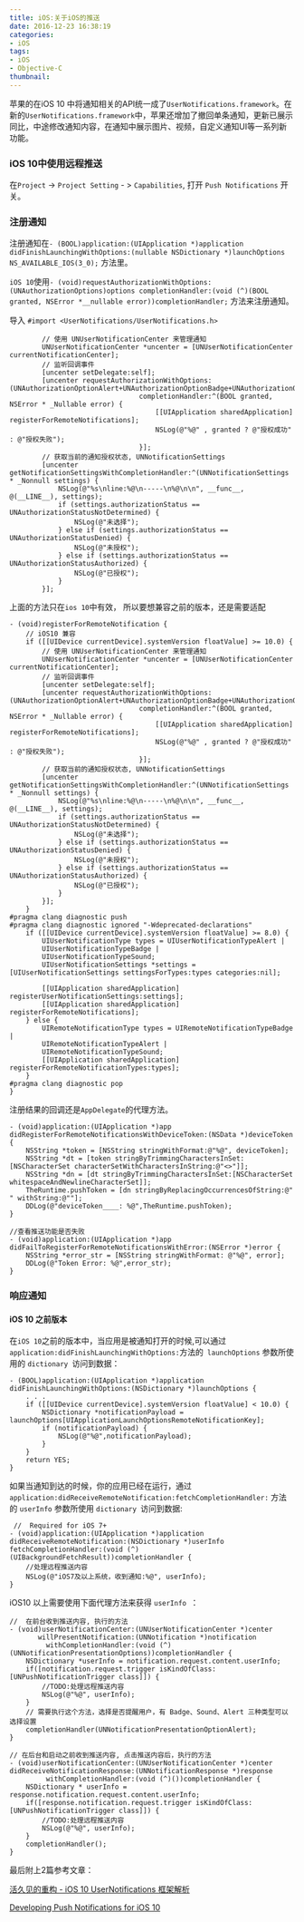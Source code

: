 ```yaml
---
title: iOS:关于iOS的推送
date: 2016-12-23 16:38:19
categories:
- iOS
tags:
- iOS
- Objective-C
thumbnail: 
---
```



苹果的在iOS 10 中将通知相关的API统一成了`UserNotifications.framework`。在新的`UserNotifications.framework`中，苹果还增加了撤回单条通知，更新已展示同比，中途修改通知内容，在通知中展示图片、视频，自定义通知UI等一系列新功能。

### iOS 10中使用远程推送

在`Project` -> `Project Setting` - > `Capabilities`, 打开 `Push Notifications` 开关。

### 注册通知

注册通知在`- (BOOL)application:(UIApplication *)application didFinishLaunchingWithOptions:(nullable NSDictionary *)launchOptions NS_AVAILABLE_IOS(3_0);` 方法里。

`iOS 10`使用`- (void)requestAuthorizationWithOptions:(UNAuthorizationOptions)options completionHandler:(void (^)(BOOL granted, NSError *__nullable error))completionHandler;` 方法来注册通知。

导入 `#import <UserNotifications/UserNotifications.h>`

```obj-c
        // 使用 UNUserNotificationCenter 来管理通知
        UNUserNotificationCenter *uncenter = [UNUserNotificationCenter currentNotificationCenter];
        // 监听回调事件
        [uncenter setDelegate:self];
        [uncenter requestAuthorizationWithOptions:(UNAuthorizationOptionAlert+UNAuthorizationOptionBadge+UNAuthorizationOptionSound)
                                completionHandler:^(BOOL granted, NSError * _Nullable error) {
                                    [[UIApplication sharedApplication] registerForRemoteNotifications];
                                    NSLog(@"%@" , granted ? @"授权成功" : @"授权失败");
                                }];
        // 获取当前的通知授权状态, UNNotificationSettings
        [uncenter getNotificationSettingsWithCompletionHandler:^(UNNotificationSettings * _Nonnull settings) {
            NSLog(@"%s\nline:%@\n-----\n%@\n\n", __func__, @(__LINE__), settings);
            if (settings.authorizationStatus == UNAuthorizationStatusNotDetermined) {
                NSLog(@"未选择");
            } else if (settings.authorizationStatus == UNAuthorizationStatusDenied) {
                NSLog(@"未授权");
            } else if (settings.authorizationStatus == UNAuthorizationStatusAuthorized) {
                NSLog(@"已授权");
            }
        }];
```

上面的方法只在`ios 10`中有效， 所以要想兼容之前的版本，还是需要适配


```obj-c
- (void)registerForRemoteNotification {
    // iOS10 兼容
    if ([[UIDevice currentDevice].systemVersion floatValue] >= 10.0) {
        // 使用 UNUserNotificationCenter 来管理通知
        UNUserNotificationCenter *uncenter = [UNUserNotificationCenter currentNotificationCenter];
        // 监听回调事件
        [uncenter setDelegate:self];
        [uncenter requestAuthorizationWithOptions:(UNAuthorizationOptionAlert+UNAuthorizationOptionBadge+UNAuthorizationOptionSound)
                                completionHandler:^(BOOL granted, NSError * _Nullable error) {
                                    [[UIApplication sharedApplication] registerForRemoteNotifications];
                                    NSLog(@"%@" , granted ? @"授权成功" : @"授权失败");
                                }];
        // 获取当前的通知授权状态, UNNotificationSettings
        [uncenter getNotificationSettingsWithCompletionHandler:^(UNNotificationSettings * _Nonnull settings) {
            NSLog(@"%s\nline:%@\n-----\n%@\n\n", __func__, @(__LINE__), settings);
            if (settings.authorizationStatus == UNAuthorizationStatusNotDetermined) {
                NSLog(@"未选择");
            } else if (settings.authorizationStatus == UNAuthorizationStatusDenied) {
                NSLog(@"未授权");
            } else if (settings.authorizationStatus == UNAuthorizationStatusAuthorized) {
                NSLog(@"已授权");
            }
        }];
    }
#pragma clang diagnostic push
#pragma clang diagnostic ignored "-Wdeprecated-declarations"
    if ([[UIDevice currentDevice].systemVersion floatValue] >= 8.0) {
        UIUserNotificationType types = UIUserNotificationTypeAlert |
        UIUserNotificationTypeBadge |
        UIUserNotificationTypeSound;
        UIUserNotificationSettings *settings = [UIUserNotificationSettings settingsForTypes:types categories:nil];
        
        [[UIApplication sharedApplication] registerUserNotificationSettings:settings];
        [[UIApplication sharedApplication] registerForRemoteNotifications];
    } else {
        UIRemoteNotificationType types = UIRemoteNotificationTypeBadge |
        UIRemoteNotificationTypeAlert |
        UIRemoteNotificationTypeSound;
        [[UIApplication sharedApplication] registerForRemoteNotificationTypes:types];
    }
#pragma clang diagnostic pop
}
```

注册结果的回调还是`AppDelegate`的代理方法。

```obj-c
- (void)application:(UIApplication *)app didRegisterForRemoteNotificationsWithDeviceToken:(NSData *)deviceToken {
    NSString *token = [NSString stringWithFormat:@"%@", deviceToken];
    NSString *dt = [token stringByTrimmingCharactersInSet:[NSCharacterSet characterSetWithCharactersInString:@"<>"]];
    NSString *dn = [dt stringByTrimmingCharactersInSet:[NSCharacterSet whitespaceAndNewlineCharacterSet]];
    TheRuntime.pushToken = [dn stringByReplacingOccurrencesOfString:@" " withString:@""];
    DDLog(@"deviceToken____: %@",TheRuntime.pushToken);
}

//查看推送功能是否失败
- (void)application:(UIApplication *)app didFailToRegisterForRemoteNotificationsWithError:(NSError *)error {
    NSString *error_str = [NSString stringWithFormat: @"%@", error];
    DDLog(@"Token Error: %@",error_str);
}
```

### 响应通知

#### iOS 10 之前版本

在`iOS 10`之前的版本中，当应用是被通知打开的时候,可以通过 `application:didFinishLaunchingWithOptions:`方法的` launchOptions` 参数所使用的 `dictionary `访问到数据：
```obj-c
- (BOOL)application:(UIApplication *)application didFinishLaunchingWithOptions:(NSDictionary *)launchOptions {
    . . .
    if ([[UIDevice currentDevice].systemVersion floatValue] < 10.0) {
        NSDictionary *notificationPayload = launchOptions[UIApplicationLaunchOptionsRemoteNotificationKey];
		if (notificationPayload) {
			NSLog(@"%@",notificationPayload);
		} 
    }
    return YES;
}
```

如果当通知到达的时候，你的应用已经在运行，通过 `application:didReceiveRemoteNotification:fetchCompletionHandler:` 方法的 `userInfo` 参数所使用 `dictionary `访问到数据:
```obj-c
 //  Required for iOS 7+
- (void)application:(UIApplication *)application didReceiveRemoteNotification:(NSDictionary *)userInfo fetchCompletionHandler:(void (^)(UIBackgroundFetchResult))completionHandler {
    //处理远程推送内容
    NSLog(@"iOS7及以上系统，收到通知:%@", userInfo);
}
```

iOS10 以上需要使用下面代理方法来获得 `userInfo `：
```obj-c
//  在前台收到推送内容, 执行的方法
- (void)userNotificationCenter:(UNUserNotificationCenter *)center
       willPresentNotification:(UNNotification *)notification
         withCompletionHandler:(void (^)(UNNotificationPresentationOptions))completionHandler {
    NSDictionary *userInfo = notification.request.content.userInfo;
    if([notification.request.trigger isKindOfClass:[UNPushNotificationTrigger class]]) {
        //TODO:处理远程推送内容
        NSLog(@"%@", userInfo);
    }
    // 需要执行这个方法，选择是否提醒用户，有 Badge、Sound、Alert 三种类型可以选择设置
    completionHandler(UNNotificationPresentationOptionAlert);
}

// 在后台和启动之前收到推送内容, 点击推送内容后，执行的方法
- (void)userNotificationCenter:(UNUserNotificationCenter *)center
didReceiveNotificationResponse:(UNNotificationResponse *)response
         withCompletionHandler:(void (^)())completionHandler {
    NSDictionary * userInfo = response.notification.request.content.userInfo;
    if([response.notification.request.trigger isKindOfClass:[UNPushNotificationTrigger class]]) {
        //TODO:处理远程推送内容
        NSLog(@"%@", userInfo);
    }
    completionHandler();
}
```

最后附上2篇参考文章：

[活久见的重构 - iOS 10 UserNotifications 框架解析](https://onevcat.com/2016/08/notification/)

[Developing Push Notifications for iOS 10](ttps://www.sitepoint.com/developing-push-notifications-for-ios-10/)

